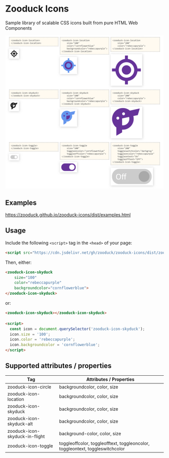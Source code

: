 # Zooduck Icons
Sample library of scalable CSS icons built from pure HTML Web Components

![alt text](https://github.com/zooduck/screenshots/blob/master/zooduck-icons/zooduck-icons-v0.0.1-alpha.png)

## Examples
https://zooduck.github.io/zooduck-icons/dist/examples.html

## Usage
Include the following `<script>` tag in the `<head>` of your page:

```html
<script src="https://cdn.jsdelivr.net/gh/zooduck/zooduck-icons/dist/zooduck-icons.min.js"></script>
```

Then, either:

```html
<zooduck-icon-skyduck
    size="100"
    color="rebeccapurple"
    backgroundcolor="cornflowerblue">
</zooduck-icon-skyduck>
```

or:

```html
<zooduck-icon-skyduck></zooduck-icon-skyduck>

<script>
  const icon = document.querySelector('zooduck-icon-skyduck');
  icon.size = '100';
  icon.color = 'rebeccapurple';
  icon.backgroundcolor = 'cornflowerblue';
</script>
```

## Supported attributes / properties
|Tag|Attributes / Properties|
|---|----------|
|zooduck-icon-circle|backgroundcolor, color, size|
|zooduck-icon-location|backgroundcolor, color, size|
|zooduck-icon-skyduck|backgroundcolor, color, size|
|zooduck-icon-skyduck-alt|backgroundcolor, color, size|
|zooduck-icon-skyduck-in-flight|background-color, color, size|
|zooduck-icon-toggle|toggleoffcolor, toggleofftext, toggleoncolor, toggleontext, toggleswitchcolor|
